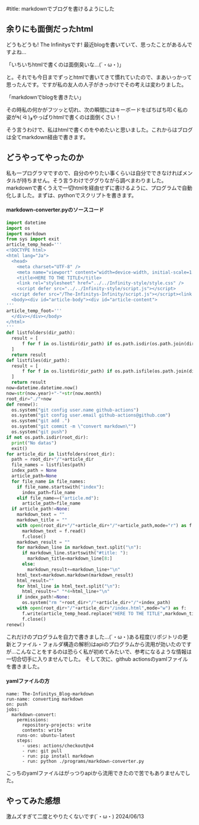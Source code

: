 #title: markdownでブログを書けるようにした

## 余りにも面倒だったhtml
どうもどうも! The Infinitysです!
最近blogを書いていて、思ったことがあるんですよね...

「いちいちhtmlで書くのは面倒臭いな...(´・ω・)」

と。それでも今日までずっとhtmlで書いてきて慣れていたので、まあいっかって思ったんです。ですが私の友人の人子がきっかけでその考えは変わりました。

「markdownでblogを書きたい」

その時私の何かがフツッと切れ、次の瞬間にはキーボードをばちばち叩く私の姿が٩( ᐛ )وやっぱりhtmlで書くのは面倒くさい！

そう言うわけで、私はhtmlで書くのをやめたいと思いました。これからはブログは全てmarkdown経由で書きます。
## どうやってやったのか
私も一プログラマですので、自分のやりたい事くらいは自分でできなければメンタルが持ちません。そう言うわけでググりながら調べまわりました。
markdownで書くうえで一切htmlを経由せずに書けるように、プログラムで自動化しました。まずは、pythonでスクリプトを書きます。

#### markdown-converter.pyのソースコード
```python
import datetime
import os
import markdown
from sys import exit
article_temp_head='''
<!DOCTYPE html>
<html lang="Ja">
  <head>
    <meta charset="UTF-8" />
    <meta name="viewport" content="width=device-width, initial-scale=1.0" />
    <title>HERE TO THE TITLE</title>
    <link rel="stylesheet" href="../../Infinity-style/style.css" />
    <script defer src="../../Infinity-style/script.js"></script>
  <script defer src="/The-Infinitys-Infinity/script.js"></script><link rel="styleshee" href="/The-Infinitys-Infinity/style.css" /></head>
  <body><div id="article-body"><div id="article-content">
'''
article_temp_foot='''
  </div></div></body>
</html>
'''
def listfolders(dir_path):
  result = [
      f for f in os.listdir(dir_path) if os.path.isdir(os.path.join(dir_path, f))
  ]
  return result
def listfiles(dir_path):
  result = [
      f for f in os.listdir(dir_path) if os.path.isfile(os.path.join(dir_path, f))
  ]
  return result
now=datetime.datetime.now()
now=str(now.year)+"-"+str(now.month)
root_dir="./"+now
def renew():
  os.system("git config user.name github-actions")
  os.system("git config user.email github-actions@github.com")
  os.system("git add .")
  os.system("git commit -m \"convert markdown\"")
  os.system("git push")
if not os.path.isdir(root_dir):
  print("No datas")
  exit()
for article_dir in listfolders(root_dir):
  path = root_dir+"/"+article_dir
  file_names = listfiles(path)
  index_path = None
  article_path=None
  for file_name in file_names:
    if file_name.startswith("index"):
      index_path=file_name
    elif file_name==("article.md"):
      article_path=file_name
  if article_path!=None:
    markdown_text = ""
    markdown_title = ""
    with open(root_dir+"/"+article_dir+"/"+article_path,mode="r") as f:
      markdown_text = f.read()
      f.close()
    markdown_result = ""
    for markdown_line in markdown_text.split("\n"):
      if markdown_line.startswith("#title: "):
        markdown_title=markdown_line[8:]
      else:
        markdown_result+=markdown_line+"\n"
    html_text=markdown.markdown(markdown_result)
    html_result=""
    for html_line in html_text.split("\n"):
      html_result+=" "*4+html_line+"\n"
    if index_path!=None:
      os.system("rm "+root_dir+"/"+article_dir+"/"+index_path)
    with open(root_dir+"/"+article_dir+"/index.html",mode="w") as f:
      f.write(article_temp_head.replace("HERE TO THE TITLE",markdown_title)+html_result+article_temp_foot)
      f.close()
renew()

```
これだけのプログラムを自力で書きました...(´・ω・)ある程度(リポジトリの更新とファイル・フォルダ構造の解析)はapiのプログラムから流用が効いたのですが...こんなことをするのは恐らく私が初めてみたいで、参考になるような情報は一切合切手に入りませんでした。
そして次に、github actionsのyamlファイルを書きました。
#### yamlファイルの方
```github actions
name: The-Infinitys_Blog-markdown
run-name: converting markdown
on: push
jobs:
  markdown-convert:
    permissions:
      repository-projects: write
      contents: write
    runs-on: ubuntu-latest
    steps:
      - uses: actions/checkout@v4
      - run: git pull
      - run: pip install markdown
      - run: python ./programs/markdown-converter.py
```
こっちのyamlファイルはがっつりapiから流用できたので苦でもありませんでした。

## やってみた感想
激ムズすぎて二度とやりたくないです(´・ω・)
<date>2024/06/13</date>